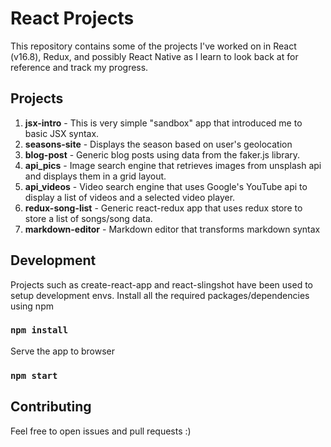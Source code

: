 # React Projects

This repository contains some of the projects I've worked on in React (v16.8), Redux, and possibly React Native as I learn to look back at for reference and track my progress.

Projects
--------

1.  **jsx-intro** - This is very simple "sandbox" app that introduced me to basic JSX syntax.
2.  **seasons-site** - Displays the season based on user's geolocation
3.  **blog-post** - Generic blog posts using data from the faker.js library.
4.  **api_pics** - Image search engine that retrieves images from unsplash api and displays them in a grid layout.
5.  **api_videos** - Video search engine that uses Google's YouTube api to display a list of videos and a selected video player.
6. **redux-song-list** - Generic react-redux app that uses redux store to store a list of songs/song data.
7.  **markdown-editor** - Markdown editor that transforms markdown syntax

Development
-----------

Projects such as create-react-app and react-slingshot have been used to setup development envs.
Install all the required packages/dependencies using npm

### `npm install`

Serve the app to browser

### `npm start`

Contributing
------------
Feel free to open issues and pull requests :)
